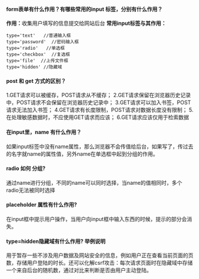 #### form表单有什么作用？有哪些常用的input 标签，分别有什么作用？
<strong>作用：</strong>收集用户填写的信息提交给网站后台
<strong></strong>
<strong>常用input标签与其作用：</strong>
```
type='text'   //普通输入框
type='password'  //密码输入框
type='radio'   //单选框
type='checkbox'  //复选框
type='file'  //上传文件框
type='hidden' //隐藏域
```


#### post 和 get 方式的区别？
1.GET请求可以被缓存，POST请求从不缓存；
2.GET请求保留在浏览器历史记录中，POST请求不会保留在浏览器历史记录中；
3.GET请求可以加入书签，POST请求无法加入书签；
4.GET请求有长度限制，POST请求对数据长度没有限制；
5.在处理敏感数据时，不应使用GET请求而应该；
6.GET请求应该仅用于检索数据


#### 在input里，name 有什么作用？
如果input标签中没有name属性，那么浏览器不会传值给后台，如果写了，传过去的名字就name的属性值，另外name在单选框中起到分组的作用。


#### radio 如何 分组?
通过name进行分组，不同的name可以同时选择，当name的值相同时，多个radio无法被同时选择


#### placeholder 属性有什么作用?
在input框中提示用户操作，当用户向input框中输入东西的时候，提示的部分会消失。


#### type=hidden隐藏域有什么作用? 举例说明
用于暂存一些不涉及用户数据及网站安全的信息，例如用户正在查看当前页面的页数，存储用户登陆的时长。还可以化解csrf攻击：每次请求页面时在隐藏域中存储一个来自后台的随机数，通过对比来判断是否由用户主动登陆。